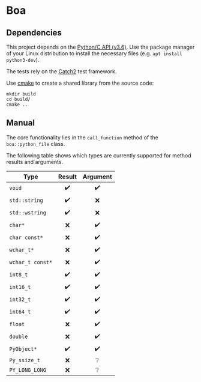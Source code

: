 # Boa

## Dependencies

This project depends on the [Python/C API (v3.6)](https://docs.python.org/3.6/c-api/index.html). Use the package manager of your Linux distribution to install the necessary files (e.g. `apt install python3-dev`).

The tests rely on the [Catch2](https://github.com/catchorg/Catch2) test framework.

Use [cmake](https://cmake.org/) to create a shared library from the source code:
```
mkdir build
cd build/
cmake ..
```

## Manual

The core functionality lies in the `call_function` method of the `boa::python_file` class.

The following table shows which types are currently supported for method results and arguments.

| Type             | Result             | Argument           |
| ---------------- |:------------------:|:------------------:|
| `void`           | :heavy_check_mark: | :heavy_check_mark: |
| `std::string`    | :heavy_check_mark: | :x:                |
| `std::wstring`   | :heavy_check_mark: | :x:                |
| `char*`          | :x:                | :heavy_check_mark: |
| `char const*`    | :x:                | :heavy_check_mark: |
| `wchar_t*`       | :x:                | :heavy_check_mark: |
| `wchar_t const*` | :x:                | :heavy_check_mark: |
| `int8_t`         | :heavy_check_mark: | :heavy_check_mark: |
| `int16_t`        | :heavy_check_mark: | :heavy_check_mark: |
| `int32_t`        | :heavy_check_mark: | :heavy_check_mark: |
| `int64_t`        | :heavy_check_mark: | :heavy_check_mark: |
| `float`          | :x:                | :heavy_check_mark: |
| `double`         | :x:                | :heavy_check_mark: |
| `PyObject*`      | :heavy_check_mark: | :heavy_check_mark: |
| `Py_ssize_t`     | :x:                | :grey_question:    |
| `PY_LONG_LONG`   | :x:                | :grey_question:    |
